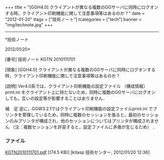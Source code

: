 ﻿+++
title = "[GGH4.0] クライアントが異なる複数のGGサーバに同時にログオンする時，クライアント印刷機能に関して注意事項等はあるのか？"
date = "2012-01-20"
ttags = ["技術ノート"]
tcategories = ["tech"]
banner = "img/technote.jpg"
+++

-----------------------------------------------------------------------------------------------------------------------------

*技術ノート

2012/01/20*


[番号]
技術ノート KGTN 2010111701

[現象]
[GGH4.0]
クライアントが異なる複数のGGサーバに同時にログオンする時，クライアント印刷機能に関して注意事項等はあるのか？

[説明]
Ver4.0系では，クライアント印刷機能の設定ファイル （構成情報） print.ini
をクライアント上に持たないため，同時に複数のGGサーバにログオンしても，互いの設定等が影響することはありません．

補　足
逆に，GGW3.2.1ではクライアント印刷機能の設定ファイルprint.ini
でプリンタを管理しているため，同時に複数のセッションを張ると，最初のセッションのみプリンタが構成され，他のセッションについてはプリンタが構成されません
（注：複数セッションを許容すると，設定ファイルに矛盾が生じるため） ．


### ファイル

 
 


[KGTN2010111701.pdf](http://techreport.kitasp.net/attachments/download/387/KGTN2010111701.pdf)
 [(74.5 KB)] [kitasp 技術センター, 2012/01/20
12:36]


 


 

